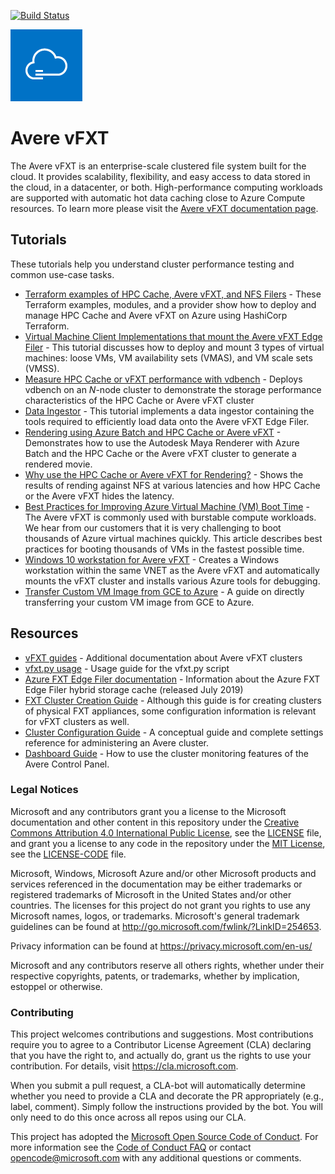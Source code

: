 [![Build Status](https://dev.azure.com/averevfxt/vfxt-github/_apis/build/status/Azure.Avere?branchName=main)](https://dev.azure.com/averevfxt/vfxt-github/_build?definitionId=1)

<img src="docs/images/avere_vfxt.png">

# Avere vFXT  

The Avere vFXT is an enterprise-scale clustered file system built for the cloud. It provides scalability, flexibility, and easy access to data stored in the cloud, in a datacenter, or both. High-performance computing workloads are supported with automatic hot data caching close to Azure Compute resources.  To learn more please visit the [Avere vFXT documentation page](http://aka.ms/averedocs).

## Tutorials

These tutorials help you understand cluster performance testing and common use-case tasks.

  * [Terraform examples of HPC Cache, Avere vFXT, and NFS Filers](src/terraform) - These Terraform examples, modules, and a provider show how to deploy and manage HPC Cache and Avere vFXT on Azure using HashiCorp Terraform.
  * [Virtual Machine Client Implementations that mount the Avere vFXT Edge Filer](docs/clients.md) - This tutorial discusses how to deploy and mount 3 types of virtual machines: loose VMs, VM availability sets (VMAS), and VM scale sets (VMSS).
  * [Measure HPC Cache or vFXT performance with vdbench](docs/vdbench.md) - Deploys vdbench on an *N*-node cluster to demonstrate the storage performance characteristics of the HPC Cache or Avere vFXT cluster
  * [Data Ingestor](docs/data_ingestor.md) - This tutorial implements a data ingestor containing the tools required to efficiently load data onto the Avere vFXT Edge Filer.
  * [Rendering using Azure Batch and HPC Cache or Avere vFXT](docs/maya_azure_batch_avere_vfxt_demo.md) - Demonstrates how to use the Autodesk Maya Renderer with Azure Batch and the HPC Cache or the Avere vFXT cluster to generate a rendered movie.
  * [Why use the HPC Cache or Avere vFXT for Rendering?](docs/why_avere_for_rendering.md) - Shows the results of rending against NFS at various latencies and how HPC Cache or the Avere vFXT hides the latency.
  * [Best Practices for Improving Azure Virtual Machine (VM) Boot Time](docs/azure_vm_provision_best_practices.md) - The Avere vFXT is commonly used with burstable compute workloads. We hear from our customers that it is very challenging to boot thousands of Azure virtual machines quickly. This article describes best practices for booting thousands of VMs in the fastest possible time.
  * [Windows 10 workstation for Avere vFXT](docs/windows_10_avere_vfxt_mounted_workstation.md) - Creates a Windows workstation within the same VNET as the Avere vFXT and automatically mounts the vFXT cluster and installs various Azure tools for debugging.
  * [Transfer Custom VM Image from GCE to Azure](docs/customImageTransfer_GCE2Azure.md) - A guide on directly transferring your custom VM image from GCE to Azure.
  
## Resources
  * [vFXT guides](https://azure.github.io/Avere/#vfxt) - Additional documentation about Avere vFXT clusters
  * [vfxt.py usage](https://github.com/Azure/AvereSDK/blob/master/docs/README.md) - Usage guide for the vfxt.py script  
  * [Azure FXT Edge Filer documentation](https://docs.microsoft.com/en-us/azure/fxt-edge-filer/) - Information about the Azure FXT Edge Filer hybrid storage cache (released July 2019)
  * [FXT Cluster Creation Guide](https://azure.github.io/Avere/#fxt_cluster) - Although this guide is for creating clusters of physical FXT appliances, some configuration information is relevant for vFXT clusters as well. 
  * [Cluster Configuration Guide](https://azure.github.io/Avere/#operations) - A conceptual guide and complete settings reference for administering an Avere cluster. 
  * [Dashboard Guide](https://azure.github.io/Avere/#operations) - How to use the cluster monitoring features of the Avere Control Panel.

### Legal Notices

Microsoft and any contributors grant you a license to the Microsoft documentation and other content
in this repository under the [Creative Commons Attribution 4.0 International Public License](https://creativecommons.org/licenses/by/4.0/legalcode),
see the [LICENSE](LICENSE) file, and grant you a license to any code in the repository under the [MIT License](https://opensource.org/licenses/MIT), see the
[LICENSE-CODE](LICENSE-CODE) file.

Microsoft, Windows, Microsoft Azure and/or other Microsoft products and services referenced in the documentation
may be either trademarks or registered trademarks of Microsoft in the United States and/or other countries.
The licenses for this project do not grant you rights to use any Microsoft names, logos, or trademarks.
Microsoft's general trademark guidelines can be found at http://go.microsoft.com/fwlink/?LinkID=254653.

Privacy information can be found at https://privacy.microsoft.com/en-us/

Microsoft and any contributors reserve all others rights, whether under their respective copyrights, patents,
or trademarks, whether by implication, estoppel or otherwise.

### Contributing

This project welcomes contributions and suggestions.  Most contributions require you to agree to a
Contributor License Agreement (CLA) declaring that you have the right to, and actually do, grant us
the rights to use your contribution. For details, visit https://cla.microsoft.com.

When you submit a pull request, a CLA-bot will automatically determine whether you need to provide
a CLA and decorate the PR appropriately (e.g., label, comment). Simply follow the instructions
provided by the bot. You will only need to do this once across all repos using our CLA.

This project has adopted the [Microsoft Open Source Code of Conduct](https://opensource.microsoft.com/codeofconduct/).
For more information see the [Code of Conduct FAQ](https://opensource.microsoft.com/codeofconduct/faq/) or
contact [opencode@microsoft.com](mailto:opencode@microsoft.com) with any additional questions or comments.
